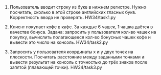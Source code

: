 1)	Пользователь вводит строку из букв в нижнем регистре. Нужно посчитать, сколько в этой строке английских гласных букв. Корректность ввода не проверять.
HW34/task1.py

2)	Клиент покупает кофе в кафе. За каждые 6 чашек, 1 чашка даётся в качестве бонуса.
Задача: запросить у пользователя кол-во чашек на покупку, вычислить полагающееся кол-во бонусных чашек кофе и вывести это число на консоль.
HW34/task2.py

3)	Запросить у пользователя координаты x и y двух точек на плоскости. Посчитать расстояние между заданными точками и вывести результат на консоль с точностью до трёх знаков после запятой (плавающей точки).
HW34/task3.py
